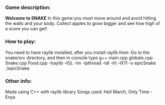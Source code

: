 ### Game description:
  **Welcome to SNAKE**
  In this game you must move around and avoid hitting the walls and your body. Collect apples to grow bigger and see how high of a score you can get!
 
### How to play:
  You need to have raylib installed, after you install raylib then:
  Go to the snake/src directory, and then in console type
  g++ main.cpp globals.cpp Snake.cpp Food.cpp -lraylib -lGL -lm -lpthread -ldl -lrt -lX11 -o epicSnake
  ./epicSnake
  
### Other info:
  Made using C++ with raylib library
  Songs used: Hell March, Only Time - Enya
